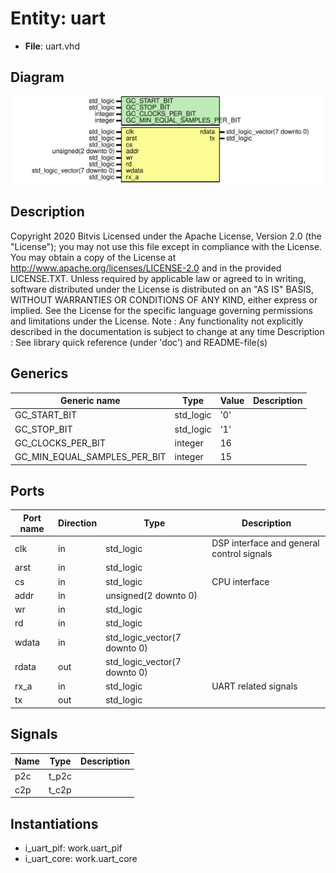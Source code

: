 # Entity: uart

- **File**: uart.vhd
## Diagram

![Diagram](uart.svg "Diagram")
## Description

Copyright 2020 Bitvis
Licensed under the Apache License, Version 2.0 (the "License"); you may not use this file except in compliance with the License.
You may obtain a copy of the License at http://www.apache.org/licenses/LICENSE-2.0 and in the provided LICENSE.TXT.
Unless required by applicable law or agreed to in writing, software distributed under the License is distributed on
an "AS IS" BASIS, WITHOUT WARRANTIES OR CONDITIONS OF ANY KIND, either express or implied.
See the License for the specific language governing permissions and limitations under the License.
Note : Any functionality not explicitly described in the documentation is subject to change at any time
Description   : See library quick reference (under 'doc') and README-file(s)
## Generics

| Generic name                 | Type      | Value | Description |
| ---------------------------- | --------- | ----- | ----------- |
| GC_START_BIT                 | std_logic | '0'   |             |
| GC_STOP_BIT                  | std_logic | '1'   |             |
| GC_CLOCKS_PER_BIT            | integer   | 16    |             |
| GC_MIN_EQUAL_SAMPLES_PER_BIT | integer   | 15    |             |
## Ports

| Port name | Direction | Type                         | Description                               |
| --------- | --------- | ---------------------------- | ----------------------------------------- |
| clk       | in        | std_logic                    | DSP interface and general control signals |
| arst      | in        | std_logic                    |                                           |
| cs        | in        | std_logic                    | CPU interface                             |
| addr      | in        | unsigned(2 downto 0)         |                                           |
| wr        | in        | std_logic                    |                                           |
| rd        | in        | std_logic                    |                                           |
| wdata     | in        | std_logic_vector(7 downto 0) |                                           |
| rdata     | out       | std_logic_vector(7 downto 0) |                                           |
| rx_a      | in        | std_logic                    | UART related signals                      |
| tx        | out       | std_logic                    |                                           |
## Signals

| Name | Type  | Description |
| ---- | ----- | ----------- |
| p2c  | t_p2c |             |
| c2p  | t_c2p |             |
## Instantiations

- i_uart_pif: work.uart_pif
- i_uart_core: work.uart_core
